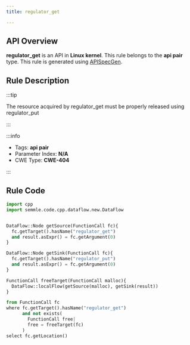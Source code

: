 ```yaml
---
title: regulator_get

---
```



## API Overview
**regulator_get** is an API in **Linux kernel**. This rule belongs to the **api pair** type. This rule is generated using [APISpecGen](../../tools/APISpecGen).
## Rule Description

:::tip

The resource acquired by regulator_get must be properly released using regulator_put

:::

:::info

- Tags: **api pair**
- Parameter Index: **N/A**
- CWE Type: **CWE-404**

:::

## Rule Code
```python
import cpp
import semmle.code.cpp.dataflow.new.DataFlow


DataFlow::Node getSource(FunctionCall fc){
  fc.getTarget().hasName("regulator_get")
  and result.asExpr() = fc.getArgument(0)
}

DataFlow::Node getSink(FunctionCall fc){
  fc.getTarget().hasName("regulator_put")
  and result.asExpr() = fc.getArgument(0)
}

FunctionCall freeTarget(FunctionCall malloc){
  DataFlow::localFlow(getSource(malloc), getSink(result))
}

from FunctionCall fc
where fc.getTarget().hasName("regulator_get")
      and not exists(
        FunctionCall free| 
        free = freeTarget(fc)
      )
select fc.getLocation()

    
```